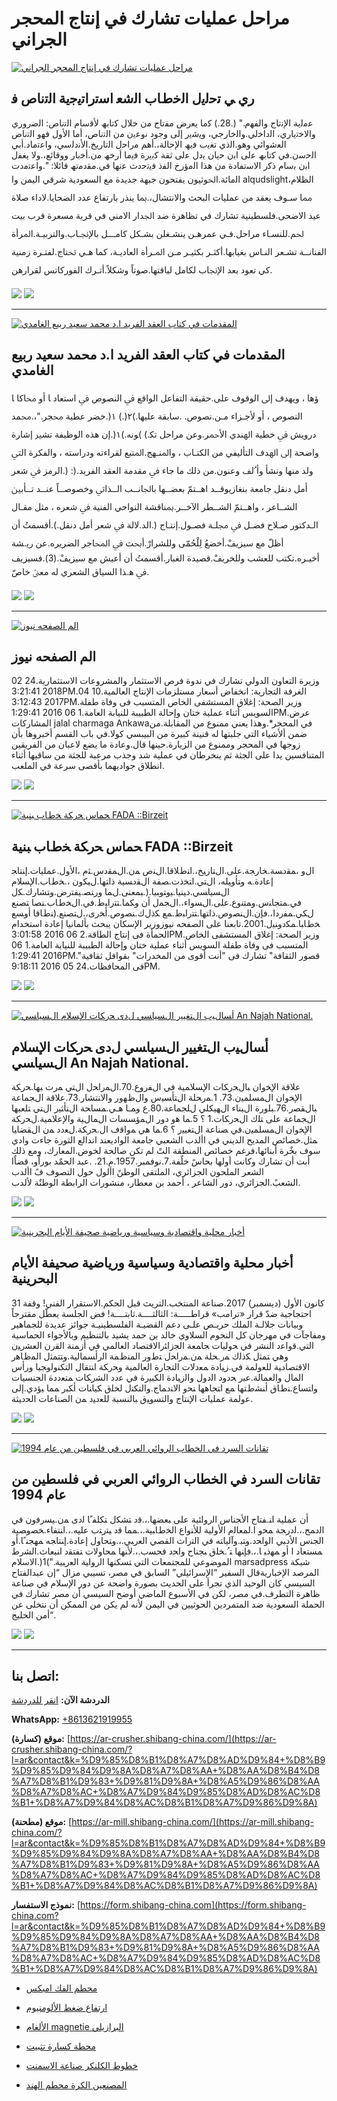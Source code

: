 # مراحل عمليات تشارك في إنتاج المحجر الجراني

<a href="https://swt.shibang-china.com/?l=ar&img&k=%D9%85%D8%B1%D8%A7%D8%AD%D9%84+%D8%B9%D9%85%D9%84%D9%8A%D8%A7%D8%AA+%D8%AA%D8%B4%D8%A7%D8%B1%D9%83+%D9%81%D9%8A+%D8%A5%D9%86%D8%AA%D8%A7%D8%AC+%D8%A7%D9%84%D9%85%D8%AD%D8%AC%D8%B1+%D8%A7%D9%84%D8%AC%D8%B1%D8%A7%D9%86%D9%8A" target="_blank">![مراحل عمليات تشارك في إنتاج المحجر الجراني](http://static.shibang-china.com/all-800x300/458.jpg)</a>

## ري ﻲ ﺗﺣﻟﯾل اﻟﺧطﺎب اﻟﺷﻌ اﺳﺗراﺗﯾﺟﯾﺔ اﻟﺗﻧﺎص ﻓ
ﻋﻣﻟﯾﺔ اﻹﻧﺗﺎج واﻟﻔﮭم.&quot; (.28.) ﮐﻣﺎ ﯾﻌرض ﻣﻔﺗﺎح ﻣن ﺧﻼل ﮐﺗﺎﺑﮫ ﻷﻗﺳﺎم اﻟﺗﻧﺎص: اﻟﺿروري واﻻﺧﺗﯾﺎري، اﻟداﺧﻟﻲ.واﻟﺧﺎرﺟﻲ، وﯾﺷﯾر إﻟﯽ وﺟود ﻧوﻋﯾن ﻣن اﻟﺗﻧﺎص، أﻣﺎ اﻷول ﻓﮭو اﻟﺗﻧﺎص اﻟﻌﺷواﺋﻲ وھو.اﻟذي ﺗﻐﯾب ﻓﯾﮫ اﻹﺣﺎﻟﺔ،.أھم ﻣراﺣل اﻟﺗﺎرﯾﺦ.اﻷﻧدﻟﺳﻲ، واﻋﺗﻣﺎد.أﺑﻲ اﻟﺣﺳن.ﻓﻲ ﮐﺗﺎﺑﮫ ﻋﻟﯽ اﺑن ﺣﯾﺎن ﯾدل ﻋﻟﯽ ﺛﻘﺔ ﮐﺑﯾرة ﻓﯾﻣﺎ أرﺧﮫ ﻣن.أﺧﺑﺎر ووﻗﺎﺋﻊ،.وﻻ ﯾﻐﻔل اﺑن ﺑﺳﺎم ذﮐر اﻻﺳﺗﻔﺎدة ﻣن ھذا اﻟﻣؤرخ اﻟﻔذ ﻓﯾﺗﺣدث ﻋﻧﮭﺎ ﻓﻲ.ﻣﻘدﻣﺗﮫ ﻗﺎﺋﻼ: &quot;.واﻋﺗﻣدت اﻟﻣﺎﺋﺔ.اﳊﻮﺛﻴﻮن ﻳﻔﺘﺤﻮن ﺟﺒﻬﺔ ﺟﺪﻳﺪة ﻣﻊ اﻟﺴﻌﻮدﻳﺔ ﺷﺮﻗﻲ اﻟﻴﻤﻦ وا alqudslightاﻟﻈﻼم، ﳑﺎ ﺳـﻮف ﻳﻌﻘﺪ ﻣﻦ ﻋﻤﻠﻴﺎت اﻟﺒﺤﺚ واﻻﻧﺘﺸﺎل،.ﲟﺎ ﻳﻨﺬر ﺑﺎرﺗﻔﺎع ﻋﺪد اﻟﻀﺤﺎﻳﺎ.ﻻداء ﺻﻼة ﻋﻴﺪ اﻻﺿﺤﻰ.ﻓﻠﺴﻄﻴﻨﻴﺔ ﺗﺸﺎرك ﻓﻲ ﺗﻈﺎﻫﺮة ﺿﺪ اﳉﺪار اﻻﻣﻨﻲ ﻓﻲ ﻗﺮﻳﺔ ﻣﺴﻌﺮة ﻗﺮب ﺑﻴﺖ ﳊﻢ.ﻟﻠﻨﺴـﺎء ﻣﺮاﺣﻞ.ﻓـﻲ ﻋﻤﺮﻫـﻦ ﻳﻨﺸـﻐﻠﻦ ﺑﺸـﻜﻞ ﻛﺎﻣـــﻞ ﺑﺎﻹﳒـﺎب.واﻟﺘﺮﺑﻴـﺔ.اﳌﺮأة اﻟﻔﻨﺎﻧــﺔ ﺗﺸـﻌﺮ اﻟﻨـﺎس ﺑﻐﻴﺎﺑﻬﺎ.أﻛﺜـﺮ ﺑﻜﺜﻴـﺮ ﻣـﻦ اﳌـﺮأة اﻟﻌﺎدﻳـﺔ، ﻛﻤﺎ ﻫـﻲ ﲢﺘﺎج.ﻟﻔﺘـﺮة زﻣﻨﻴﺔ ﻛﻲ ﺗﻌﻮد ﺑﻌﺪ اﻹﳒﺎب ﻟﻜﺎﻣﻞ ﻟﻴﺎﻗﺘﻬﺎ.ﺻﻮﺗﺎً وﺷﻜﻼً.أﺗـﺮك اﻟﻔﻮرﻛﺎﺗﺲ ﻟﻘﺮارﻫﻦ.


<a href="https://whatsapp.shibangsoft.com/WhatsApp.php" target="_blank" title="WhatsApp">![](http://static.shibang-china.com/icon/whatsapp.png)</a> <a href="https://swt.shibang-china.com/?l=ar&icon&k=%D9%85%D8%B1%D8%A7%D8%AD%D9%84+%D8%B9%D9%85%D9%84%D9%8A%D8%A7%D8%AA+%D8%AA%D8%B4%D8%A7%D8%B1%D9%83+%D9%81%D9%8A+%D8%A5%D9%86%D8%AA%D8%A7%D8%AC+%D8%A7%D9%84%D9%85%D8%AD%D8%AC%D8%B1+%D8%A7%D9%84%D8%AC%D8%B1%D8%A7%D9%86%D9%8A" target="_blank">![](http://static.shibang-china.com/icon/chat-ar.png)</a>

---

<a href="https://swt.shibang-china.com/?l=ar&img&k=%D9%85%D8%B1%D8%A7%D8%AD%D9%84+%D8%B9%D9%85%D9%84%D9%8A%D8%A7%D8%AA+%D8%AA%D8%B4%D8%A7%D8%B1%D9%83+%D9%81%D9%8A+%D8%A5%D9%86%D8%AA%D8%A7%D8%AC+%D8%A7%D9%84%D9%85%D8%AD%D8%AC%D8%B1+%D8%A7%D9%84%D8%AC%D8%B1%D8%A7%D9%86%D9%8A" target="_blank">![المقدمات في كتاب العقد الفريد ا.د محمد سعيد ربيع الغامدي](http://static.shibang-china.com/all-800x300/83.jpg)</a>

## المقدمات في كتاب العقد الفريد ا.د محمد سعيد ربيع الغامدي
ﺅﻫﺎ ، ﻭﻳﻬﺪﻑ ﺇﱃ ﺍﻟﻮﻗﻮﻑ ﻋﻠﻰ.ﺣﻘﻴﻘﺔ ﺍﻟﺘﻔﺎﻋﻞ ﺍﻟﻮﺍﻗﻊ ﰲ ﺍﻟﻨﺼﻮﺹ ﰲ ﺍﺳﺘﻌﺎﺩ ﺎ ﺃﻭ ﳏﺎﻛﺎ ﺎ ﺍﻟﻨﺼﻮﺹ ، ﺃﻭ ﻷﺟـﺰﺍﺀ ﻣـﻦ.ﻧﺼﻮﺹ. .ﺳﺎﺑﻘﺔ ﻋﻠﻴﻬﺎ.)٢(.) ١(.ﺧﻀﺮ ﻋﻄﻴﺔ ﳏﺠﺮ.&quot;،.ﳏﻤﺪ ﺩﺭﻭﻳﺶ ﰲ ﺧﻄﻴﺔ ﺍﳍﻨﺪﻱ ﺍﻷﲪﺮ.ﻭﻋﻦ ﻣﺮﺍﺣﻞ ﺗﻜ.) )ﻮﻧﻪ.)١(.ﺇﻥ ﻫﺬﻩ ﺍﻟﻮﻇﻴﻔﺔ ﺗﺸﲑ ﺇﺷﺎﺭﺓ ﻭﺍﺿﺤﺔ ﺇﱃ ﺍﳍﺪﻑ ﺍﻟﺘﺄﻟﻴﻔﻲ ﻣﻦ ﺍﻟﻜﺘـﺎﺏ ، ﻭﺍﳌﻨـﻬﺞ.ﺍﳌﺘﺒﻊ ﻟﻘﺮﺍﺀﺗﻪ ﻭﺩﺭﺍﺳﺘﻪ ، ﻭﺍﻟﻔﻜﺮﺓ ﺍﻟﱵ ﻭﻟﺪ ﻣﻨﻬﺎ ﻭﻧﺸﺄ ﻭﺃﹸﻟﻒ ﻭﻋﻨﻮﻥ.ﻣﻦ ﺫﻟﻚ ﻣﺎ ﺟﺎﺀ ﰲ ﻣﻘﺪﻣﺔ ﺍﻟﻌﻘﺪ ﺍﻟﻔﺮﻳﺪ.(: (.ﺍﻟﺮﻣﺰ ﰲ ﺷﻌﺮ ﺃﻣﻞ ﺩﻧﻘﻞ جامعة بنغازيوﻗــﺪ اﻫــﺘﻢّ ﺑﻌﻀــﻬﺎ ﺑﺎﳉﺎﻧــﺐ اﻟــﺬاﰐ وﺧﺼﻮﺻــﺎً ﻋﻨــﺪ ﺗــﺄﺑﲔ اﻟﺸــﺎﻋﺮ ، واﻫــﺘﻢّ اﻟﺸــﻄﺮ اﻵﺧــﺮ.ﲟﻨﺎﻗﺸﺔ اﻟﻨﻮاﺣﻲ اﻟﻔﻨﻴﺔ ﰲ ﺷﻌﺮﻩ ، ﻣﺜﻞ ﻣﻘـﺎل اﻟـﺪﻛﺘﻮر ﺻـﻼح ﻓﻀـﻞ ﰲ ﳎﻠـﺔ ﻓﺼـﻮل.إﻧﺘـﺎج (.اﻟﺪ.ﻻﻟﺔ ﰲ ﺷﻌﺮ أﻣﻞ دﻧﻘﻞ.).أﻗﺴﻤﺖُ أن أﻇﻞّ ﻣﻊ ﺳﻴﺰﻳﻒْ.أﺧﻀﻊُ ﻟِﻠْﺤُﻤّﻰ وﻟﻠﺸﺮارْ.أﲝﺚ ﰲ اﶈﺎﺟﺮ اﻟﻀﺮﻳﺮﻩ.ﻋﻦ رﻳ.ﺸﺔ أﺧﻴـﺮﻩ.ﺗﻜﺘﺐ ﻟﻠﻌﺸﺐ وﻟﻠﺨﺮﻳﻒْ.ﻗﺼﻴﺪة اﻟﻐﺒﺎر.أﻗﺴﻤﺖُ أن أﻋﻴﺶ ﻣﻊ ﺳﻴﺰﻳﻒْ.(3).ﻓﺴﻴﺰﻳﻒ ﰲ ﻫ.ﺬا اﻟﺴﻴﺎق اﻟﺸﻌﺮي ﻟﻪ ﻣﻌﲎً ﺧﺎصّ.


<a href="https://whatsapp.shibangsoft.com/WhatsApp.php" target="_blank" title="WhatsApp">![](http://static.shibang-china.com/icon/whatsapp.png)</a> <a href="https://swt.shibang-china.com/?l=ar&icon&k=%D9%85%D8%B1%D8%A7%D8%AD%D9%84+%D8%B9%D9%85%D9%84%D9%8A%D8%A7%D8%AA+%D8%AA%D8%B4%D8%A7%D8%B1%D9%83+%D9%81%D9%8A+%D8%A5%D9%86%D8%AA%D8%A7%D8%AC+%D8%A7%D9%84%D9%85%D8%AD%D8%AC%D8%B1+%D8%A7%D9%84%D8%AC%D8%B1%D8%A7%D9%86%D9%8A" target="_blank">![](http://static.shibang-china.com/icon/chat-ar.png)</a>

---

<a href="https://swt.shibang-china.com/?l=ar&img&k=%D9%85%D8%B1%D8%A7%D8%AD%D9%84+%D8%B9%D9%85%D9%84%D9%8A%D8%A7%D8%AA+%D8%AA%D8%B4%D8%A7%D8%B1%D9%83+%D9%81%D9%8A+%D8%A5%D9%86%D8%AA%D8%A7%D8%AC+%D8%A7%D9%84%D9%85%D8%AD%D8%AC%D8%B1+%D8%A7%D9%84%D8%AC%D8%B1%D8%A7%D9%86%D9%8A" target="_blank">![الم الصفحه نيوز](http://static.shibang-china.com/all-800x300/960.jpg)</a>

## الم الصفحه نيوز
وزيرة التعاون الدولي تشارك في ندوة فرص الاستثمار والمشروعات الاستثمارية.24 02 2018 3:21:41PM.الغرفة التجارية: انخفاض أسعار مستلزمات الإنتاج العالمية.10 04 2017 3:12:43PM.وزير الصحة: إغلاق المستشفى الخاص المتسبب فى وفاة طفلة السويس أثناء عملية ختان وإحالة الطبيبة للنيابة العامة.1 06 2016 1:29:41PM.عرض المشاركات jalal charmaga Ankawaفي المحجر*.وهذا يعني ممنوع من المقابلة.من ضمن ألأشياء التي جلبتها له قنينة كبيرة من البيبسي كولا.في باب القسم أخبروها بأن زوجها في المحجر وممنوع من الزيارة.حينها قال.وعادة ما يضع لاعبان من الفريقين المتنافسين يدا على الجثة ثم ينخرطان في عملية شد وجذب مرعبة للجثة من ساقيها أثناء انطلاق جواديهما بأقصى سرعة في الملعب.


<a href="https://whatsapp.shibangsoft.com/WhatsApp.php" target="_blank" title="WhatsApp">![](http://static.shibang-china.com/icon/whatsapp.png)</a> <a href="https://swt.shibang-china.com/?l=ar&icon&k=%D9%85%D8%B1%D8%A7%D8%AD%D9%84+%D8%B9%D9%85%D9%84%D9%8A%D8%A7%D8%AA+%D8%AA%D8%B4%D8%A7%D8%B1%D9%83+%D9%81%D9%8A+%D8%A5%D9%86%D8%AA%D8%A7%D8%AC+%D8%A7%D9%84%D9%85%D8%AD%D8%AC%D8%B1+%D8%A7%D9%84%D8%AC%D8%B1%D8%A7%D9%86%D9%8A" target="_blank">![](http://static.shibang-china.com/icon/chat-ar.png)</a>

---

<a href="https://swt.shibang-china.com/?l=ar&img&k=%D9%85%D8%B1%D8%A7%D8%AD%D9%84+%D8%B9%D9%85%D9%84%D9%8A%D8%A7%D8%AA+%D8%AA%D8%B4%D8%A7%D8%B1%D9%83+%D9%81%D9%8A+%D8%A5%D9%86%D8%AA%D8%A7%D8%AC+%D8%A7%D9%84%D9%85%D8%AD%D8%AC%D8%B1+%D8%A7%D9%84%D8%AC%D8%B1%D8%A7%D9%86%D9%8A" target="_blank">![ﺤﻤﺎﺱ ﺤﺭﻜﺔ ﺨﻁﺎﺏ ﺒﻨﻴﺔ FADA ::Birzeit](http://static.shibang-china.com/all-800x300/1090.jpg)</a>

## ﺤﻤﺎﺱ ﺤﺭﻜﺔ ﺨﻁﺎﺏ ﺒﻨﻴﺔ FADA ::Birzeit
ﺍﻝﻭ ،ﻤﻘﺩﺴﺔ.ﺨﺎﺭﺠﺔ.ﻋﻠﻰ.ﺍﻝﺘﺎﺭﻴﺦ،.ﺍﻨﻁﻼﻗﺎ.ﺍﻝﻨﺹ ﻤﻥ.ﺍﻝﻤﻘﺩﺱ.ﺜﻡ ،ﺍﻷﻭل.ﻋﻤﻠﻴﺎﺕ.ﺇﻨﺘﺎﺠ ﺇﻋﺎﺩﺓ.ﻪ ﻭﺘﺄﻭﻴﻠﻪ، ﺍﻝﺘﻲ.ﺍﺘﺨﺫﺕ.ﺼﻔﺔ ﺍﻝﻘﺩﺴﻴﺔ ﺫﺍﺘﻬﺎ.ﻝﻴﻜﻭﻥ ،.ﺨﻁﺎﺏ.ﺍﻹﺴﻼﻡ ﺍﻝﺴﻴﺎﺴﻲ.ﺩﻴﻨﻴﺎ.ﻴﻭﺘﻭﺒﻴﺎ.(.ﺒﻤﻌﻨﻰ.ﻝﻤﺎ ﻭﺭﺘﺼ.ﻴﻔﺘﺭﺽ.ﻭﺘﺸﺎﺭﻙ.ﻜل ﻓﻲ.ﻤﺘﺠﺎﻨﺱ.ﻭﻤﺘﻨﻭﻉ.ﻋﻠﻰ.ﺍﻝﺴﻭﺍﺀ،.ﺍﻝﺠﻤل ﺃﻥ ﻭﻜﻤﺎ.ﺘﺘﺭﺍﺒﻁ.ﻓﻲ.ﺍﻝﺨﻁﺎﺏ.ﻨﺼﺎ ﺘﺼﻨﻊ ﻝﻜﻲ.ﻤﻔﺭﺩﺍ،.ﻓﺈﻥ.ﺍﻝﻨﺼﻭﺹ.ﺫﺍﺘﻬﺎ.ﺘﺘﺭﺍﺒﻁ.ﻤﻊ ﻜﺫﻝﻙ.ﻨﺼﻭﺹ.ﺃﺨﺭﻯ،.ﻝﺘﺼﻨﻊ.(ﻨﻁﺎﻗﺎ ﺃﻭﺴﻊ ﺨﻁﺎﺒﺎ.ﻤﻜﺩﻭﻨﻴل.2001.تابعنا على الصفحه نيوزوزير الإسكان يبحث بألمانيا إعادة استخدام الحمأة فى إنتاج الطاقة.2 06 2016 3:01:58PM.وزير الصحة: إغلاق المستشفى الخاص المتسبب فى وفاة طفلة السويس أثناء عملية ختان وإحالة الطبيبة للنيابة العامة.1 06 2016 1:29:41PM.&quot;قصور الثقافة&quot; تشارك فى &quot;أنت أقوى من المخدرات&quot; بقوافل ثقافية فى المحافظات.24 05 2016 9:18:11PM.


<a href="https://whatsapp.shibangsoft.com/WhatsApp.php" target="_blank" title="WhatsApp">![](http://static.shibang-china.com/icon/whatsapp.png)</a> <a href="https://swt.shibang-china.com/?l=ar&icon&k=%D9%85%D8%B1%D8%A7%D8%AD%D9%84+%D8%B9%D9%85%D9%84%D9%8A%D8%A7%D8%AA+%D8%AA%D8%B4%D8%A7%D8%B1%D9%83+%D9%81%D9%8A+%D8%A5%D9%86%D8%AA%D8%A7%D8%AC+%D8%A7%D9%84%D9%85%D8%AD%D8%AC%D8%B1+%D8%A7%D9%84%D8%AC%D8%B1%D8%A7%D9%86%D9%8A" target="_blank">![](http://static.shibang-china.com/icon/chat-ar.png)</a>

---

<a href="https://swt.shibang-china.com/?l=ar&img&k=%D9%85%D8%B1%D8%A7%D8%AD%D9%84+%D8%B9%D9%85%D9%84%D9%8A%D8%A7%D8%AA+%D8%AA%D8%B4%D8%A7%D8%B1%D9%83+%D9%81%D9%8A+%D8%A5%D9%86%D8%AA%D8%A7%D8%AC+%D8%A7%D9%84%D9%85%D8%AD%D8%AC%D8%B1+%D8%A7%D9%84%D8%AC%D8%B1%D8%A7%D9%86%D9%8A" target="_blank">![ﺃﺴﺎﻝﻴﺏ ﺍﻝﺘﻐﻴﻴﺭ ﺍﻝﺴﻴﺎﺴﻲ ﻝﺩﻯ ﺤﺭﻜﺎﺕ ﺍﻹﺴﻼﻡ ﺍﻝﺴﻴﺎﺴﻲ An Najah National.](http://static.shibang-china.com/all-800x300/1378.jpg)</a>

## ﺃﺴﺎﻝﻴﺏ ﺍﻝﺘﻐﻴﻴﺭ ﺍﻝﺴﻴﺎﺴﻲ ﻝﺩﻯ ﺤﺭﻜﺎﺕ ﺍﻹﺴﻼﻡ ﺍﻝﺴﻴﺎﺴﻲ An Najah National.
ﻋﻼﻗﺔ ﺍﻹﺨﻭﺍﻥ ﺒﺎﻝﺤﺭﻜﺎﺕ ﺍﻹﺴﻼﻤﻴﺔ ﻓﻲ ﺍﻝﻔﺭﻭﻉ.70.ﺍﻝﻤﺭﺍﺤل ﺍﻝﺘﻲ ﻤﺭﺕ ﺒﻬﺎ.ﺤﺭﻜﺔ ﺍﻹﺨﻭﺍﻥ ﺍﻝﻤﺴﻠﻤﻴﻥ.73. 1.ﻤﺭﺤﻠﺔ ﺍﻝﺘﺄﺴﻴﺱ ﻭﺍﻝﻅﻬﻭﺭ ﻭﺍﻻﻨﺘﺸﺎﺭ.73.ﻋﻼﻗﺔ ﺍﻝﺠﻤﺎﻋﺔ ﺒﺎﻝﻘﺼﺭ.76.ﺒﻠﻭﺭﺓ ﺍﻝﺒﻨﺎﺀ ﺍﻝﻬﻴﻜﻠﻲ ﻝﻠﺠﻤﺎﻋﺔ.80.ﻉ ﻭﻤـﺎ ﻫـﻲ.ﻤﺴﺎﺤﺔ ﺍﻝﺘﺄﺜﻴﺭ ﺍﻝﺘﻲ ﺘﻠﻌﺒﻬﺎ ﺍﻝﺠﻤﺎﻋﺔ ﻋﻠﻰ ﺘﻠﻙ ﺍﻝﺤﺭﻜﺎﺕ.1 ؟ 5.ﻤﺎ ﻫﻭ ﺩﻭﺭ ﺍﻝﻤﺅﺴﺴﺎﺕ ﺍﻝﻤﺎﻝﻴﺔ ﻭﺍﻹﻋﻼﻤﻴﺔ.ﻝﺤﺭﻜﺔ ﺍﻹﺨﻭﺍﻥ ﺍﻝﻤﺴﻠﻤﻴﻥ.ﻓﻲ ﺼﻨﺎﻋﺔ ﺍﻝﺘﻐﻴﻴﺭ ؟ 6.ﻤﺎ ﻫﻲ ﻤﻭﺍﻗﻑ ﺍﻝ.ﺤﺭﻜﺔ.ﻝﻌﺩﺩ ﻤﻥ ﺍﻝﻘﻀﺎﻴﺎ ﻤﺜل.خصائص المديح الديني في األدب الشعبي جامعة الواديعند اندالع الثورة جاءت وادي سوف بخٌرة أبنائها،فرغم خصائص المنطقة التً لم تكن صالحة لخوض.المعارك، ومع ذلك أبت أن تشارك وكانت أولها بحاسً خلٌفة.7.نوفمبر.1957.م.21. .عبد الحمٌد بوراٌو، قضاٌا الشعر الملحون الجزائري، الملتقى الوطنً األول حول التصوف فً األدب الشعبً.الجزائري، دور الشاعر ، أحمد بن معطار، منشورات الرابطة الوطنٌة لألدب.


<a href="https://whatsapp.shibangsoft.com/WhatsApp.php" target="_blank" title="WhatsApp">![](http://static.shibang-china.com/icon/whatsapp.png)</a> <a href="https://swt.shibang-china.com/?l=ar&icon&k=%D9%85%D8%B1%D8%A7%D8%AD%D9%84+%D8%B9%D9%85%D9%84%D9%8A%D8%A7%D8%AA+%D8%AA%D8%B4%D8%A7%D8%B1%D9%83+%D9%81%D9%8A+%D8%A5%D9%86%D8%AA%D8%A7%D8%AC+%D8%A7%D9%84%D9%85%D8%AD%D8%AC%D8%B1+%D8%A7%D9%84%D8%AC%D8%B1%D8%A7%D9%86%D9%8A" target="_blank">![](http://static.shibang-china.com/icon/chat-ar.png)</a>

---

<a href="https://swt.shibang-china.com/?l=ar&img&k=%D9%85%D8%B1%D8%A7%D8%AD%D9%84+%D8%B9%D9%85%D9%84%D9%8A%D8%A7%D8%AA+%D8%AA%D8%B4%D8%A7%D8%B1%D9%83+%D9%81%D9%8A+%D8%A5%D9%86%D8%AA%D8%A7%D8%AC+%D8%A7%D9%84%D9%85%D8%AD%D8%AC%D8%B1+%D8%A7%D9%84%D8%AC%D8%B1%D8%A7%D9%86%D9%8A" target="_blank">![أخبار محلية واقتصادية وسياسية ورياضية صحيفة الأيام البحرينية](http://static.shibang-china.com/all-800x300/533.jpg)</a>

## أخبار محلية واقتصادية وسياسية ورياضية صحيفة الأيام البحرينية
31 كانون الأول (ديسمبر) 2017.صناعة المنتخب.التريث قبل الحكم.الاستقرار الفني! وقفة احتجاجية ضدّ قرار «ترامب» قراطـــــة: الثالثــــة.ثابتــــة! فض الجلسة يعطّل مقترحاً وبيانات جلالـة الملك حريـص علـى دعم القضيـة الفلسطينيـة جوائز عديدة للجماهير ومفاجآت في مهرجان كل النجوم السلاوي خالد بن حمد يشيد بالتنظيم وبالأجواء الحماسية التي.ﻗﻭﺍﻋﺩ ﺍﻟﻨﺸﺭ ﻓﻲ ﺤﻭﻟﻴﺎﺕ ﺠﺎﻤﻌﺔ ﺍﻟﺠﺯﺍﺌﺭﺍﻻﻗﺘﺼﺎﺩ ﺍﻟﻌﺎﻟﻤﻲ ﻓﻲ ﺃﺯﻤﻨﺔ ﺍﻟﻘﺭﻥ ﺍﻟﻌﺸﺭﻴﻥ ﻭﻫﻲ ﺘﻤﺜل ﻜﺫﻟﻙ ﻤﺭ.ﺤﻠﺔ ﻤﻥ.ﻤﺭﺍﺤل ﺘﻁﻭﺭ ﺍﻟﻤﻨﻅﻤﺔ ﺍﻟﺭﺃﺴﻤﺎﻟﻴﺔ.ﻭﺘﺘﻤﺜل ﺍﻟﻤﻅﺎﻫﺭ ﺍﻻﻗﺘﺼﺎﺩﻴﺔ ﻟﻠﻌﻭﻟﻤﺔ ﻓﻲ.ﺯﻴﺎﺩﺓ ﻤﻌﺩﻻﺕ ﺍﻟﺘﺠﺎﺭﺓ ﺍﻟﻌﺎﻟﻤﻴﺔ ﻭﺤﺭﻜﺔ ﺍﻨﺘﻘﺎل ﺍﻟﺘﻜﻨﻭﻟﻭﺠﻴﺎ ﻭﺭﺃﺱ ﺍﻟﻤﺎل ﻭﺍﻟﻌﻤﺎﻟﺔ.ﻋﺒﺭ ﺤﺩﻭﺩ ﺍﻟﺩﻭل ﻭﺍﻟﺯﻴﺎﺩﺓ ﺍﻟﻜﺒﻴﺭﺓ ﻓﻲ ﻋﺩﺩ ﺍﻟﺸﺭﻜﺎﺕ ﻤﺘﻌﺩﺩﺓ ﺍﻟﺠﻨﺴﻴﺎﺕ ﻭﺍﺘﺴﺎﻉ.ﻨﻁﺎﻕ ﺃﻨﺸﻁﺘﻬﺎ ﻤﻊ ﺍﺘﺠﺎﻫﻬﺎ ﻨﺤﻭ ﺍﻻﻨﺩﻤﺎﺝ.ﻭﺍﻟﺘﻜﺘل ﻟﺨﻠﻕ ﻜﻴﺎﻨﺎﺕ ﺃﻜﺒﺭ ﻤﻤﺎ ﻴﺅﺩﻱ.ﺇﻟﻰ ﻋﻭﻟﻤﺔ ﻋﻤﻠﻴﺎﺕ ﺍﻹﻨﺘﺎﺝ ﻭﺍﻟﺘﺴﻭﻴﻕ ﺒﺎﻟﻨﺴﺒﺔ ﻟﻠﻌﺩﻴﺩ ﻤﻥ ﺍﻟﺼﻨﺎﻋﺎﺕ ﺍﻟﺤﺩﻴﺜﺔ.


<a href="https://whatsapp.shibangsoft.com/WhatsApp.php" target="_blank" title="WhatsApp">![](http://static.shibang-china.com/icon/whatsapp.png)</a> <a href="https://swt.shibang-china.com/?l=ar&icon&k=%D9%85%D8%B1%D8%A7%D8%AD%D9%84+%D8%B9%D9%85%D9%84%D9%8A%D8%A7%D8%AA+%D8%AA%D8%B4%D8%A7%D8%B1%D9%83+%D9%81%D9%8A+%D8%A5%D9%86%D8%AA%D8%A7%D8%AC+%D8%A7%D9%84%D9%85%D8%AD%D8%AC%D8%B1+%D8%A7%D9%84%D8%AC%D8%B1%D8%A7%D9%86%D9%8A" target="_blank">![](http://static.shibang-china.com/icon/chat-ar.png)</a>

---

<a href="https://swt.shibang-china.com/?l=ar&img&k=%D9%85%D8%B1%D8%A7%D8%AD%D9%84+%D8%B9%D9%85%D9%84%D9%8A%D8%A7%D8%AA+%D8%AA%D8%B4%D8%A7%D8%B1%D9%83+%D9%81%D9%8A+%D8%A5%D9%86%D8%AA%D8%A7%D8%AC+%D8%A7%D9%84%D9%85%D8%AD%D8%AC%D8%B1+%D8%A7%D9%84%D8%AC%D8%B1%D8%A7%D9%86%D9%8A" target="_blank">![تقانات السرد في الخطاب الروائي العربي في فلسطين من عام 1994](http://static.shibang-china.com/all-800x300/349.jpg)</a>

## تقانات السرد في الخطاب الروائي العربي في فلسطين من عام 1994
ﺃﻥ ﻋﻤﻠﻴﺔ ﺍﻨ.ﻔﺘﺎﺡ ﺍﻷﺠﻨﺎﺱ ﺍﻟﺭﻭﺍﺌﻴﺔ ﻋﻠﻰ ﺒﻌﻀﻬﺎ.،.ﻗﺩ ﺘﺸﻜل ﺘﻜﻠﻔﹰﺎ ﻟﺩﻯ ﻤﻥ.ﻴﺴﺭﻓﻭﻥ ﻓﻲ ﺍﻟﺩﻤﺞ.،.ﻟﺩﺭﺠﺔ ﻤﺤﻭ ﺍ.ﻟﻤﻌﺎﻟﻡ ﺍﻷﻭﻟﻴﺔ ﻟﻸﻨﻭﺍﻉ ﺍﻟﺨﻁﺎﺒﻴﺔ.،.ﻤﻤﺎ ﻗﺩ ﻴﺘﺭﺘﺏ ﻋﻠﻴﻪ.،.ﺍﻨﺘﻔﺎﺀ.ﺨﺼﻭﺼﻴﺔ ﺍﻟﺠﻨﺱ ﺍﻷﺩﺒﻲ ﺍﻟﻭﺍﺤﺩ.ﻭﺘﺒ.ﻭﺁﻟﻴﺎﺘﻪ ﻓﻲ ﺍﻟﺘﺭﺍﺙ ﺍﻟﻘﺼﻲ ﺍﻟﻌﺭﺒﻲ.،.ﻭﺘﺤﺎﻭل ﺇﻋﺎﺩﺓ.ﺇﻨﺘﺎﺠﻪ ﻤﻬﺠﻨﹰﺎ.ﺃﻭ ﻤﺴﺘﻌﺎﺩ ﺍ ﺃﻭ ﻤﻬﺫﺒ ﺎ.،.ﻓﺈﻨﻬﺎ ﺘﹸ.ﺨﻠﻕ ﺒﺠﻨﺎﺡ ﻭﺍﺤﺩ ﻓﺤﺴﺏ.،.ﻷﻨﻬﺎ ﻤﺤﺎﻭﻻﺕ ﺘﻔﺘﻘﺩ ﺍﻨﺒﻌﺎﺙ.ﺍﻟﺸﺭﻁ ﺍﻟﻤﻭﻀﻭﻋﻲ ﻟﻠﻤﺠﺘﻤﻌﺎﺕ ﺍﻟﺘﻲ ﺘﺴﻜﻨﻬﺎ ﺍﻟﺭﻭﺍﻴﺔ ﺍﻟﻌﺭﺒﻴﺔ.&quot;)1(.الاسلام marsadpress شبكة المرصد الإخباريةقال السفير “الإسرائيلي” السابق في مصر، تسيبي مزال “إن عبدالفتاح السيسي كان الوحيد الذي تجرأ على الحديث بصورة واضحة عن دور الإسلام في صناعة ظاهرة التطرف.في مصر، لكن في الأسبوع الماضي أوضح السيسي أن مصر تشارك في الحملة السعودية ضد المتمردين الحوثيين في اليمن لأنه لم يكن من الممكن أن نتخلى عن أمن الخليج“.


<a href="https://whatsapp.shibangsoft.com/WhatsApp.php" target="_blank" title="WhatsApp">![](http://static.shibang-china.com/icon/whatsapp.png)</a> <a href="https://swt.shibang-china.com/?l=ar&icon&k=%D9%85%D8%B1%D8%A7%D8%AD%D9%84+%D8%B9%D9%85%D9%84%D9%8A%D8%A7%D8%AA+%D8%AA%D8%B4%D8%A7%D8%B1%D9%83+%D9%81%D9%8A+%D8%A5%D9%86%D8%AA%D8%A7%D8%AC+%D8%A7%D9%84%D9%85%D8%AD%D8%AC%D8%B1+%D8%A7%D9%84%D8%AC%D8%B1%D8%A7%D9%86%D9%8A" target="_blank">![](http://static.shibang-china.com/icon/chat-ar.png)</a>

---
## اتصل بنا:

**الدردشة الآن:** [انقر للدردشة](https://swt.shibang-china.com?l=ar&contact&k=%D9%85%D8%B1%D8%A7%D8%AD%D9%84+%D8%B9%D9%85%D9%84%D9%8A%D8%A7%D8%AA+%D8%AA%D8%B4%D8%A7%D8%B1%D9%83+%D9%81%D9%8A+%D8%A5%D9%86%D8%AA%D8%A7%D8%AC+%D8%A7%D9%84%D9%85%D8%AD%D8%AC%D8%B1+%D8%A7%D9%84%D8%AC%D8%B1%D8%A7%D9%86%D9%8A)

**WhatsApp:**  [+8613621919955](https://whatsapp.shibangsoft.com/WhatsApp.php)

**موقع (كسارة):** [https://ar-crusher.shibang-china.com/](https://ar-crusher.shibang-china.com/?l=ar&contact&k=%D9%85%D8%B1%D8%A7%D8%AD%D9%84+%D8%B9%D9%85%D9%84%D9%8A%D8%A7%D8%AA+%D8%AA%D8%B4%D8%A7%D8%B1%D9%83+%D9%81%D9%8A+%D8%A5%D9%86%D8%AA%D8%A7%D8%AC+%D8%A7%D9%84%D9%85%D8%AD%D8%AC%D8%B1+%D8%A7%D9%84%D8%AC%D8%B1%D8%A7%D9%86%D9%8A)

**موقع (مطحنة):** [https://ar-mill.shibang-china.com/](https://ar-mill.shibang-china.com/?l=ar&contact&k=%D9%85%D8%B1%D8%A7%D8%AD%D9%84+%D8%B9%D9%85%D9%84%D9%8A%D8%A7%D8%AA+%D8%AA%D8%B4%D8%A7%D8%B1%D9%83+%D9%81%D9%8A+%D8%A5%D9%86%D8%AA%D8%A7%D8%AC+%D8%A7%D9%84%D9%85%D8%AD%D8%AC%D8%B1+%D8%A7%D9%84%D8%AC%D8%B1%D8%A7%D9%86%D9%8A)

**نموذج الاستفسار:** [https://form.shibang-china.com](https://form.shibang-china.com?l=ar&contact&k=%D9%85%D8%B1%D8%A7%D8%AD%D9%84+%D8%B9%D9%85%D9%84%D9%8A%D8%A7%D8%AA+%D8%AA%D8%B4%D8%A7%D8%B1%D9%83+%D9%81%D9%8A+%D8%A5%D9%86%D8%AA%D8%A7%D8%AC+%D8%A7%D9%84%D9%85%D8%AD%D8%AC%D8%B1+%D8%A7%D9%84%D8%AC%D8%B1%D8%A7%D9%86%D9%8A)

* [محطم الفك امبكس](../28/%D9%85%D8%AD%D8%B7%D9%85%20%D8%A7%D9%84%D9%81%D9%83%20%D8%A7%D9%85%D8%A8%D9%83%D8%B3.md)

* [ارتفاع ضغط الألومنيوم](../30/%D8%A7%D8%B1%D8%AA%D9%81%D8%A7%D8%B9%20%D8%B6%D8%BA%D8%B7%20%D8%A7%D9%84%D8%A3%D9%84%D9%88%D9%85%D9%86%D9%8A%D9%88%D9%85.md)

* [الألغام magnetie البرازيلي](../29/%D8%A7%D9%84%D8%A3%D9%84%D8%BA%D8%A7%D9%85%20magnetie%20%D8%A7%D9%84%D8%A8%D8%B1%D8%A7%D8%B2%D9%8A%D9%84%D9%8A.md)

* [محطة كسارة تثبيت](../30/%D9%85%D8%AD%D8%B7%D8%A9%20%D9%83%D8%B3%D8%A7%D8%B1%D8%A9%20%D8%AA%D8%AB%D8%A8%D9%8A%D8%AA.md)

* [خطوط الكلنكر صناعة الاسمنت](../29/%D8%AE%D8%B7%D9%88%D8%B7%20%D8%A7%D9%84%D9%83%D9%84%D9%86%D9%83%D8%B1%20%D8%B5%D9%86%D8%A7%D8%B9%D8%A9%20%D8%A7%D9%84%D8%A7%D8%B3%D9%85%D9%86%D8%AA.md)

* [المصنعين الكرة محطم الهند](../27/%D8%A7%D9%84%D9%85%D8%B5%D9%86%D8%B9%D9%8A%D9%86%20%D8%A7%D9%84%D9%83%D8%B1%D8%A9%20%D9%85%D8%AD%D8%B7%D9%85%20%D8%A7%D9%84%D9%87%D9%86%D8%AF.md)